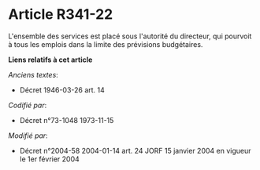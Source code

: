 # Article R341-22

L'ensemble des services est placé sous l'autorité du directeur, qui pourvoit à tous les emplois dans la limite des prévisions
budgétaires.

**Liens relatifs à cet article**

_Anciens textes_:

  - Décret  1946-03-26 art. 14

_Codifié par_:

  - Décret n°73-1048 1973-11-15

_Modifié par_:

  - Décret n°2004-58 2004-01-14 art. 24 JORF 15 janvier 2004 en vigueur le 1er février 2004
